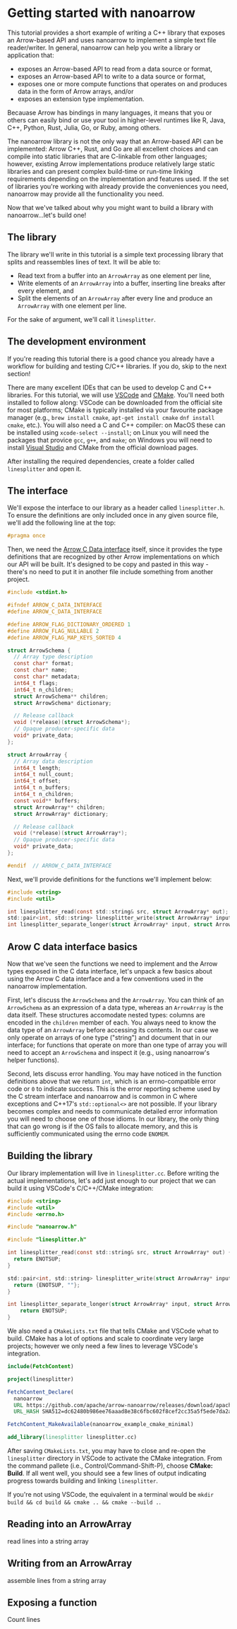 <!---
  Licensed to the Apache Software Foundation (ASF) under one
  or more contributor license agreements.  See the NOTICE file
  distributed with this work for additional information
  regarding copyright ownership.  The ASF licenses this file
  to you under the Apache License, Version 2.0 (the
  "License"); you may not use this file except in compliance
  with the License.  You may obtain a copy of the License at

    http://www.apache.org/licenses/LICENSE-2.0

  Unless required by applicable law or agreed to in writing,
  software distributed under the License is distributed on an
  "AS IS" BASIS, WITHOUT WARRANTIES OR CONDITIONS OF ANY
  KIND, either express or implied.  See the License for the
  specific language governing permissions and limitations
  under the License.
-->

# Getting started with nanoarrow

This tutorial provides a short example of writing a C++ library that exposes
an Arrow-based API and uses nanoarrow to implement a simple text file reader/writer.
In general, nanoarrow can help you write a library or application that:

- exposes an Arrow-based API to read from a data source or format,
- exposes an Arrow-based API to write to a data source or format,
- exposes one or more compute functions that operates on and produces data
  in the form of Arrow arrays, and/or
- exposes an extension type implementation.

Becauase Arrow has bindings in many languages, it means that you or others can easily
bind or use your tool in higher-level runtimes like R, Java, C++, Python, Rust, Julia,
Go, or Ruby, among others.

The nanoarrow library is not the only way that an Arrow-based API can be implemented: Arrow C++, Rust, and Go are all excellent choices and can compile into
static libraries that are C-linkable from other languages; however, existing Arrow
implementations produce relatively large static libraries and can present complex build-time
or run-time linking requirements depending on the implementation and features used. If
the set of libraries you're working with already provide the conveniences you need,
nanoarrow may provide all the functionality you need.

Now that we've talked about why you might want to build a library with nanoarrow...let's
build one!

## The library

The library we'll write in this tutorial is a simple text processing library that splits
and reassembles lines of text. It will be able to:

- Read text from a buffer into an `ArrowArray` as one element per line,
- Write elements of an `ArrowArray` into a buffer, inserting line breaks
  after every element, and
- Split the elements of an `ArrowArray` after every line and produce an
  `ArrowArray` with one element per line.

For the sake of argument, we'll call it `linesplitter`.

## The development environment

If you're reading this tutorial there is a good chance you already have a
workflow for building and testing C/C++ libraries. If you do, skip to the
next section!

There are many excellent IDEs that can be used to develop C and C++ libraries. For
this tutorial, we will use [VSCode](https://code.visualstudio.com/) and
[CMake](https://cmake.org/). You'll need both installed to follow along:
VSCode can be downloaded from the official site for most platforms;
CMake is typically installed via your favourite package manager
(e.g., `brew install cmake`, `apt-get install cmake` `dnf install cmake`,
etc.). You will also need a C and C++ compiler: on MacOS these can be installed using `xcode-select --install`; on Linux you will need the packages that provice
`gcc`, `g++`, and `make`; on Windows you will need to install
[Visual Studio](https://visualstudio.microsoft.com/downloads/) and
CMake from the official download pages.

After installing the required dependencies, create a folder called `linesplitter`
and open it.

## The interface

We'll expose the interface to our library as a header called `linesplitter.h`.
To ensure the definitions are only included once in any given source file, we'll
add the following line at the top:

```c
#pragma once
```

Then, we need the
[Arrow C Data interface](https://arrow.apache.org/docs/format/CDataInterface.html#structure-definitions)
itself, since it provides the type definitions that are recognized by other Arrow
implementations on which our API will be built. It's designed to be copy and
pasted in this way - there's no need to put it in another file include
something from another project.

```c
#include <stdint.h>

#ifndef ARROW_C_DATA_INTERFACE
#define ARROW_C_DATA_INTERFACE

#define ARROW_FLAG_DICTIONARY_ORDERED 1
#define ARROW_FLAG_NULLABLE 2
#define ARROW_FLAG_MAP_KEYS_SORTED 4

struct ArrowSchema {
  // Array type description
  const char* format;
  const char* name;
  const char* metadata;
  int64_t flags;
  int64_t n_children;
  struct ArrowSchema** children;
  struct ArrowSchema* dictionary;

  // Release callback
  void (*release)(struct ArrowSchema*);
  // Opaque producer-specific data
  void* private_data;
};

struct ArrowArray {
  // Array data description
  int64_t length;
  int64_t null_count;
  int64_t offset;
  int64_t n_buffers;
  int64_t n_children;
  const void** buffers;
  struct ArrowArray** children;
  struct ArrowArray* dictionary;

  // Release callback
  void (*release)(struct ArrowArray*);
  // Opaque producer-specific data
  void* private_data;
};

#endif  // ARROW_C_DATA_INTERFACE
```

Next, we'll provide definitions for the functions we'll implement below:

```c
#include <string>
#include <util>

int linesplitter_read(const std::string& src, struct ArrowArray* out);
std::pair<int, std::string> linesplitter_write(struct ArrowArray* input);
int linesplitter_separate_longer(struct ArrowArray* input, struct ArrowArray* out);
```

## Arow C data interface basics

Now that we've seen the functions we need to implement and the Arrow types exposed
in the C data interface, let's unpack a few basics about using the Arrow C data
interface and a few conventions used in the nanoarrow implementation.

First, let's discuss the `ArrowSchema` and the `ArrowArray`. You can think of an
`ArrowSchema` as an expression of a data type, whereas an `ArrowArray` is the
data itself. These structures accomodate nested types: columns are encoded in
the `children` member of each. You always need to know the data type of an
`ArrowArray` before accessing its contents. In our case we only operate on arrays
of one type ("string") and document that in our interface; for functions that
operate on more than one type of array you will need to accept an `ArrowSchema`
and inspect it (e.g., using nanoarrow's helper functions).

Second, lets discuss error handling. You may have noticed in the function definitions
above that we return `int`, which is an errno-compatible error code or `0` to
indicate success. This is the error reporting scheme used by the C stream interface and
nanoarrow and is common in C where exceptions and C++17's `std::optional<>` are not
possible. If your library becomes complex and needs to communicate detailed
error information you will need to choose one of those idioms. In our library, the
only thing that can go wrong is if the OS fails to allocate memory, and this is
sufficiently communicated using the errno code `ENOMEM`.

## Building the library

Our library implementation will live in `linesplitter.cc`. Before writing the
actual implementations, let's add just enough to our project that we can
build it using VSCode's C/C++/CMake integration:

```c
#include <string>
#include <util>
#include <errno.h>

#include "nanoarrow.h"

#include "linesplitter.h"

int linesplitter_read(const std::string& src, struct ArrowArray* out) {
  return ENOTSUP;
}

std::pair<int, std::string> linesplitter_write(struct ArrowArray* input) {
  return {ENOTSUP, ""};
}

int linesplitter_separate_longer(struct ArrowArray* input, struct ArrowArray* out) {
    return ENOTSUP;
}
```

We also need a `CMakeLists.txt` file that tells CMake and VSCode what to build.
CMake has a lot of options and scale to coordinate very large projects; however
we only need a few lines to leverage VSCode's integration.

```cmake
include(FetchContent)

project(linesplitter)

FetchContent_Declare(
  nanoarrow
  URL https://github.com/apache/arrow-nanoarrow/releases/download/apache-arrow-nanoarrow-0.1.0/apache-arrow-nanoarrow-0.1.0.tar.gz
  URL_HASH SHA512=dc62480b986ee76aaad8e38c6fbc602f8cef2cc35a5f5ede7da2a93b4db2b63839bdca3eefe8a44ae1cb6895a2fd3f090e3f6ea1020cf93cfe86437304dfee17)

FetchContent_MakeAvailable(nanoarrow_example_cmake_minimal)

add_library(linesplitter linesplitter.cc)
```

After saving `CMakeLists.txt`, you may have to close and re-open the `linesplitter`
directory in VSCode to activate the CMake integration. From the command pallete
(i.e., Control/Command-Shift-P), choose **CMake: Build**. If all went well, you should
see a few lines of output indicating progress towards building and linking `linesplitter`.

If you're not using VSCode, the equivalent in a terminal would be `mkdir build && cd build && cmake .. && cmake --build .`.

## Reading into an ArrowArray

read lines into a string array

## Writing from an ArrowArray

assemble lines from a string array

## Exposing a function

Count lines
